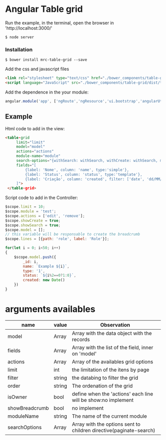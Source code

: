 # Angular Table grid

Run the example, in the terminal, open the browser in 'http://localhost:3000/'

````
$ node server
````
 
### Installation
````
$ bower install mrc-table-grid --save
````

Add the css and javascript files

```Html
<link rel="stylesheet" type="text/css" href="./bower_components/table-grid/dist/table-grid.css">
<script language="JavaScript" src="./bower_components/table-grid/dist/table-grid.js"></script>
```

Add the dependence in the your module:

```Javascript
angular.module('app', ['ngRoute','ngResource','ui.bootstrap','angularUtils.directives.dirPagination', 'table.grid'])
```


## Example

Html code to add in the view:

```Html
<table-grid 
     limit="limit"
     model="model"
     actions="actions"
     module-name="module"
     search-options="{withSearch: withSearch, withCreate: withSearch, moduleName: module}"
     fields="[
         {label: 'Nome', column: 'name', type:'simple'},
         {label: 'Status', column: 'status', type:'template'}, 
         {label: 'Criação', column: 'created', filter: ['date', 'dd/MM/yyyy'], type:'filter'}, 
     ]">
 </table-grid>
```

Script code to add in the Controller:

```javascript
$scope.limit = 10;
$scope.module = 'test';
$scope.actions = ['edit', 'remove'];
$scope.showCreate = true;
$scope.showSearch = true;
$scope.model = [];
// this variable will be responsable to create the breadcrumb
$scope.lines = [{path: 'role', label: 'Role'}];

for(let i = 0; i<50; i++)
{
    $scope.model.push({
        _id: i,
        name: `Example ${i}`,
        type: '1',
        status: `${i%2==0?1:0}`,
        created: new Date()
    })
}
```

# arguments availables

name    | value | Observation
--------|------ | -----------
model   | Array | Array with the data object with the records
fields  | Array | Array with the list of the field, inner on 'model'
actions | Array | Array of the availables grid options
limit   | int   | the limitation of the itens by page
filter  | string | the databing to filter the grid
order   | string | The ordenation of the grid
isOwner  | bool  | define when the 'actions' each line will be show:no implement
showBreadcrumb | bool   | no implement
moduleName     | string | The name of the current module
searchOptions  | Array  | Array with the options sent to children directive(paginate-search)
